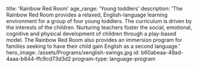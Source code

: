 title: 'Rainbow Red Room'
age_range: 'Young toddlers'
description: 'The Rainbow Red Room provides a relaxed, English-language learning environment for a group of four young toddlers. The curriculum is driven by the interests of the children. Nurturing teachers foster the social, emotional, cognitive and physical development of children through a play-based model. The Rainbow Red Room also provides an immersion program for families seeking to have their child gain English as a second language.'
hero_image: /assets/Programs/xenglish-swings.jpg
id: b60abeaa-49ad-4aaa-b844-ffc9cd73d3d2
program-type: language-program
